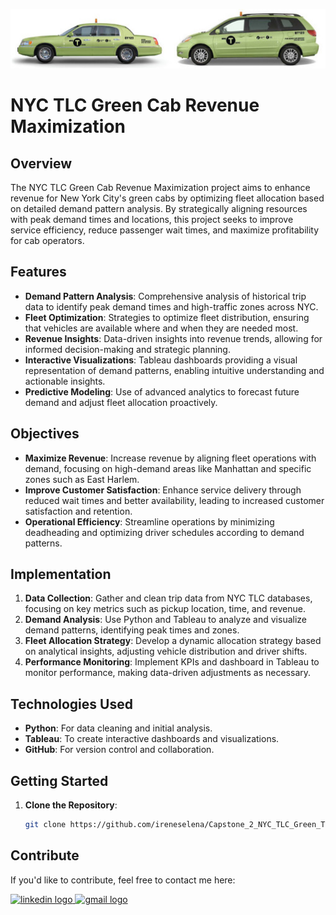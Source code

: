 ![Header](./docs/header.png)

# NYC TLC Green Cab Revenue Maximization

## Overview

The NYC TLC Green Cab Revenue Maximization project aims to enhance revenue for New York City's green cabs by optimizing fleet allocation based on detailed demand pattern analysis. By strategically aligning resources with peak demand times and locations, this project seeks to improve service efficiency, reduce passenger wait times, and maximize profitability for cab operators.

## Features

- **Demand Pattern Analysis**: Comprehensive analysis of historical trip data to identify peak demand times and high-traffic zones across NYC.
- **Fleet Optimization**: Strategies to optimize fleet distribution, ensuring that vehicles are available where and when they are needed most.
- **Revenue Insights**: Data-driven insights into revenue trends, allowing for informed decision-making and strategic planning.
- **Interactive Visualizations**: Tableau dashboards providing a visual representation of demand patterns, enabling intuitive understanding and actionable insights.
- **Predictive Modeling**: Use of advanced analytics to forecast future demand and adjust fleet allocation proactively.

## Objectives

- **Maximize Revenue**: Increase revenue by aligning fleet operations with demand, focusing on high-demand areas like Manhattan and specific zones such as East Harlem.
- **Improve Customer Satisfaction**: Enhance service delivery through reduced wait times and better availability, leading to increased customer satisfaction and retention.
- **Operational Efficiency**: Streamline operations by minimizing deadheading and optimizing driver schedules according to demand patterns.

## Implementation

1. **Data Collection**: Gather and clean trip data from NYC TLC databases, focusing on key metrics such as pickup location, time, and revenue.
2. **Demand Analysis**: Use Python and Tableau to analyze and visualize demand patterns, identifying peak times and zones.
3. **Fleet Allocation Strategy**: Develop a dynamic allocation strategy based on analytical insights, adjusting vehicle distribution and driver shifts.
4. **Performance Monitoring**: Implement KPIs and dashboard in Tableau to monitor performance, making data-driven adjustments as necessary.

## Technologies Used

- **Python**: For data cleaning and initial analysis.
- **Tableau**: To create interactive dashboards and visualizations.
- **GitHub**: For version control and collaboration.

## Getting Started

1. **Clone the Repository**:
   ```bash
   git clone https://github.com/ireneselena/Capstone_2_NYC_TLC_Green_Taxis.git


## Contribute

If you'd like to contribute, feel free to contact me here:

<a href="https://www.linkedin.com/in/ireneselena/" target="_blank">
    <img src="https://raw.githubusercontent.com/maurodesouza/profile-readme-generator/master/src/assets/icons/social/linkedin/default.svg" width="52" height="40" alt="linkedin logo"/>
  </a>
  <a href="mailto:ireneselenam@gmail.com" target="_blank">
    <img src="https://raw.githubusercontent.com/maurodesouza/profile-readme-generator/master/src/assets/icons/social/gmail/default.svg"  width="52" height="40" alt="gmail logo"/>
  </a>
